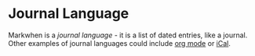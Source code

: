 
# Journal Language

Markwhen is a _journal language_ - it is a list of dated entries, like a journal. Other examples of journal languages could include [org mode](https://orgmode.org/) or [iCal](https://icalendar.org/).